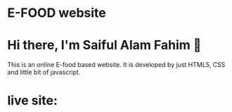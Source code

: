# E-FOOD website
# Hi there, I'm Saiful Alam Fahim 👋

This is an online E-food based website. It is
developed by just HTML5, CSS and little bit of javascript.
# live site: 


